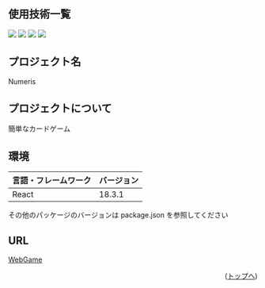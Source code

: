 <div id="top"></div>

## 使用技術一覧

<!-- シールド一覧 -->
<!-- 該当するプロジェクトの中から任意のものを選ぶ-->
<p style="display: inline">
  <!-- フロントエンドのフレームワーク一覧 -->
  <img src="https://img.shields.io/badge/-Node.js-000000.svg?logo=node.js&style=for-the-badge">
  <img src="https://img.shields.io/badge/-React-20232A?style=for-the-badge&logo=react&logoColor=61DAFB">
  <img src="https://img.shields.io/badge/-Typescript-000000?style=for-the-badge&logo=Typescript&logoColor=61DAFB">
  <img src="https://img.shields.io/badge/-firebase-DD2C00?style=for-the-badge&logo=firebase&logoColor=FFFFFF">
  
</p>



## プロジェクト名

Numeris

<!-- プロジェクトについて -->

## プロジェクトについて

簡単なカードゲーム

## 環境

<!-- 言語、フレームワーク、ミドルウェア、インフラの一覧とバージョンを記載 -->

| 言語・フレームワーク  | バージョン |
| --------------------- | ---------- |
| React                 | 18.3.1     |

その他のパッケージのバージョンは package.json を参照してください

## URL
[WebGame](https://takapi-s.github.io/numeris/)

<p align="right">(<a href="#top">トップへ</a>)</p>


